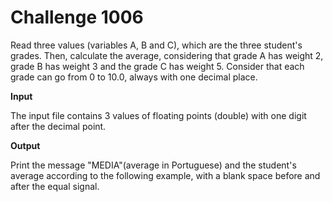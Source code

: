 # Challenge 1006

Read three values (variables A, B and C), which are the three student's grades. 
Then, calculate the average, considering that grade A has weight 2, grade B has weight 3 and 
the grade C has weight 5. Consider that each grade can go from 0 to 10.0, always with one decimal place.

**Input**

The input file contains 3 values of floating points (double) with one digit after the decimal point.

**Output**

Print the message "MEDIA"(average in Portuguese) and the student's average according to the following example, 
with a blank space before and after the equal signal.